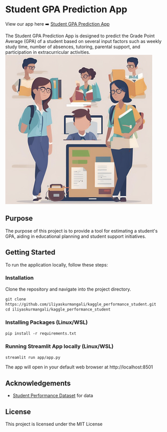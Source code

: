 
# Student GPA Prediction App

View our app here ➡️ [Student GPA Prediction App](https://kaggleperformancestudent-xxt98crdkxyv7awn8fduwk.streamlit.app/)

The Student GPA Prediction App is designed to predict the Grade Point Average (GPA) of a student based on several input factors such as weekly study time, number of absences, tutoring, parental support, and participation in extracurricular activities. ![alt text](logo.png)

## Purpose

The purpose of this project is to provide a tool for estimating a student's GPA, aiding in educational planning and student support initiatives.

## Getting Started

To run the application locally, follow these steps:

### Installation
Clone the repository and navigate into the project directory.
```
git clone https://github.com/iliyaskurmangali/kaggle_performance_student.git
cd iliyaskurmangali/kaggle_performance_student
```

### Installing Packages (Linux/WSL)
```
pip install -r requirements.txt
```
### Running Streamlit App locally (Linux/WSL)
```
streamlit run app/app.py
```

The app will open in your default web browser at http://localhost:8501


## Acknowledgements
- [Student Performance Dataset](https://www.kaggle.com/datasets/rabieelkharoua/students-performance-dataset/data) for data

## License
This project is licensed under the MIT License
